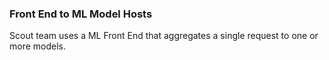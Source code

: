 ﻿### Front End to ML Model Hosts

Scout team uses a ML Front End that aggregates a single request to one or more models.


